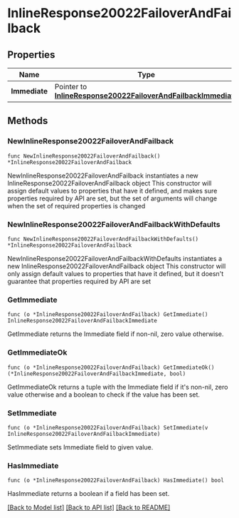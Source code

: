 # InlineResponse20022FailoverAndFailback

## Properties

Name | Type | Description | Notes
------------ | ------------- | ------------- | -------------
**Immediate** | Pointer to [**InlineResponse20022FailoverAndFailbackImmediate**](InlineResponse20022FailoverAndFailbackImmediate.md) |  | [optional] 

## Methods

### NewInlineResponse20022FailoverAndFailback

`func NewInlineResponse20022FailoverAndFailback() *InlineResponse20022FailoverAndFailback`

NewInlineResponse20022FailoverAndFailback instantiates a new InlineResponse20022FailoverAndFailback object
This constructor will assign default values to properties that have it defined,
and makes sure properties required by API are set, but the set of arguments
will change when the set of required properties is changed

### NewInlineResponse20022FailoverAndFailbackWithDefaults

`func NewInlineResponse20022FailoverAndFailbackWithDefaults() *InlineResponse20022FailoverAndFailback`

NewInlineResponse20022FailoverAndFailbackWithDefaults instantiates a new InlineResponse20022FailoverAndFailback object
This constructor will only assign default values to properties that have it defined,
but it doesn't guarantee that properties required by API are set

### GetImmediate

`func (o *InlineResponse20022FailoverAndFailback) GetImmediate() InlineResponse20022FailoverAndFailbackImmediate`

GetImmediate returns the Immediate field if non-nil, zero value otherwise.

### GetImmediateOk

`func (o *InlineResponse20022FailoverAndFailback) GetImmediateOk() (*InlineResponse20022FailoverAndFailbackImmediate, bool)`

GetImmediateOk returns a tuple with the Immediate field if it's non-nil, zero value otherwise
and a boolean to check if the value has been set.

### SetImmediate

`func (o *InlineResponse20022FailoverAndFailback) SetImmediate(v InlineResponse20022FailoverAndFailbackImmediate)`

SetImmediate sets Immediate field to given value.

### HasImmediate

`func (o *InlineResponse20022FailoverAndFailback) HasImmediate() bool`

HasImmediate returns a boolean if a field has been set.


[[Back to Model list]](../README.md#documentation-for-models) [[Back to API list]](../README.md#documentation-for-api-endpoints) [[Back to README]](../README.md)



